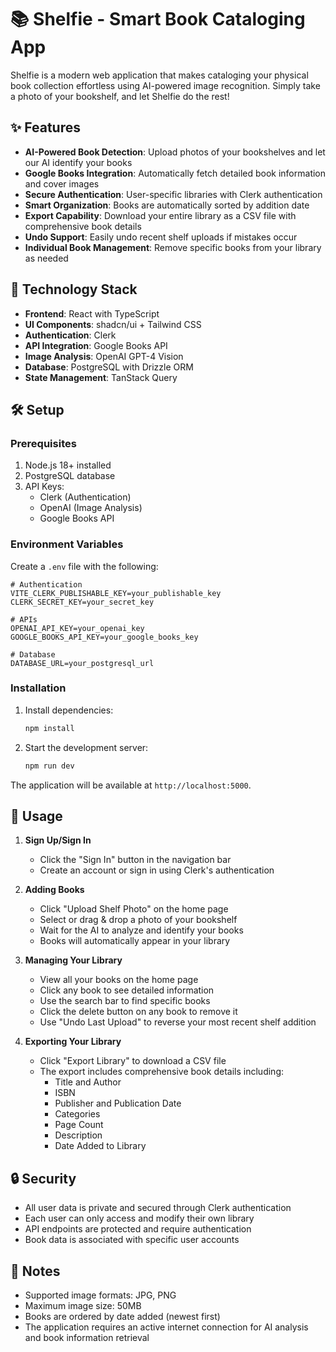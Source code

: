 # 📚 Shelfie - Smart Book Cataloging App

Shelfie is a modern web application that makes cataloging your physical book collection effortless using AI-powered image recognition. Simply take a photo of your bookshelf, and let Shelfie do the rest!

## ✨ Features

- **AI-Powered Book Detection**: Upload photos of your bookshelves and let our AI identify your books
- **Google Books Integration**: Automatically fetch detailed book information and cover images
- **Secure Authentication**: User-specific libraries with Clerk authentication
- **Smart Organization**: Books are automatically sorted by addition date
- **Export Capability**: Download your entire library as a CSV file with comprehensive book details
- **Undo Support**: Easily undo recent shelf uploads if mistakes occur
- **Individual Book Management**: Remove specific books from your library as needed

## 🚀 Technology Stack

- **Frontend**: React with TypeScript
- **UI Components**: shadcn/ui + Tailwind CSS
- **Authentication**: Clerk
- **API Integration**: Google Books API
- **Image Analysis**: OpenAI GPT-4 Vision
- **Database**: PostgreSQL with Drizzle ORM
- **State Management**: TanStack Query

## 🛠️ Setup

### Prerequisites

1. Node.js 18+ installed
2. PostgreSQL database
3. API Keys:
   - Clerk (Authentication)
   - OpenAI (Image Analysis)
   - Google Books API

### Environment Variables

Create a `.env` file with the following:

```env
# Authentication
VITE_CLERK_PUBLISHABLE_KEY=your_publishable_key
CLERK_SECRET_KEY=your_secret_key

# APIs
OPENAI_API_KEY=your_openai_key
GOOGLE_BOOKS_API_KEY=your_google_books_key

# Database
DATABASE_URL=your_postgresql_url
```

### Installation

1. Install dependencies:
   ```bash
   npm install
   ```

2. Start the development server:
   ```bash
   npm run dev
   ```

The application will be available at `http://localhost:5000`.

## 📱 Usage

1. **Sign Up/Sign In**
   - Click the "Sign In" button in the navigation bar
   - Create an account or sign in using Clerk's authentication

2. **Adding Books**
   - Click "Upload Shelf Photo" on the home page
   - Select or drag & drop a photo of your bookshelf
   - Wait for the AI to analyze and identify your books
   - Books will automatically appear in your library

3. **Managing Your Library**
   - View all your books on the home page
   - Click any book to see detailed information
   - Use the search bar to find specific books
   - Click the delete button on any book to remove it
   - Use "Undo Last Upload" to reverse your most recent shelf addition

4. **Exporting Your Library**
   - Click "Export Library" to download a CSV file
   - The export includes comprehensive book details including:
     - Title and Author
     - ISBN
     - Publisher and Publication Date
     - Categories
     - Page Count
     - Description
     - Date Added to Library

## 🔒 Security

- All user data is private and secured through Clerk authentication
- Each user can only access and modify their own library
- API endpoints are protected and require authentication
- Book data is associated with specific user accounts

## 📝 Notes

- Supported image formats: JPG, PNG
- Maximum image size: 50MB
- Books are ordered by date added (newest first)
- The application requires an active internet connection for AI analysis and book information retrieval
